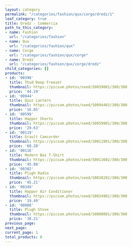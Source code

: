 ```yaml
---
layout: category
permalink: "/categories/fashion/qux/corge/dredz/1"
leaf_category: true
title: Dredz - Commercia
path_to_this_category:
- name: Fashion
  url: "/categories/fashion"
- name: Qux
  url: "/categories/fashion/qux"
- name: Corge
  url: "/categories/fashion/qux/corge"
- name: Dredz
  url: "/categories/fashion/qux/corge/dredz"
child_categories: []
products:
- id: '00390'
  title: Thud Deep Freezer
  thumbnail: https://picsum.photos/seed/S0039001/300/300
  price: '44.29'
- id: '00944'
  title: Quuz Lantern
  thumbnail: https://picsum.photos/seed/S0094403/300/300
  price: '16.85'
- id: '00599'
  title: Happor Shorts
  thumbnail: https://picsum.photos/seed/S0059901/300/300
  price: '29.63'
- id: '00119'
  title: Grault Camcorder
  thumbnail: https://picsum.photos/seed/S0011901/300/300
  price: '68.28'
- id: '00116'
  title: Modern Baz T-Shirt
  thumbnail: https://picsum.photos/seed/S0011602/300/300
  price: '45.88'
- id: '00382'
  title: Plugh Radio
  thumbnail: https://picsum.photos/seed/S0038202/300/300
  price: '45.21'
- id: '00349'
  title: Happor Air Conditioner
  thumbnail: https://picsum.photos/seed/S0034902/300/300
  price: '19.49'
- id: '00008'
  title: Plugh Stove
  thumbnail: https://picsum.photos/seed/S0000801/300/300
  price: '38.21'
previous_page: 
next_page: 
current_page: 1
total_products: 8
---
```

